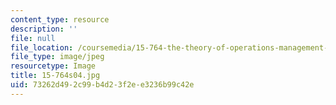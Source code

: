 ```yaml
---
content_type: resource
description: ''
file: null
file_location: /coursemedia/15-764-the-theory-of-operations-management-spring-2004/73262d492c99b4d23f2ee3236b99c42e_15-764s04.jpg
file_type: image/jpeg
resourcetype: Image
title: 15-764s04.jpg
uid: 73262d49-2c99-b4d2-3f2e-e3236b99c42e
---
```

